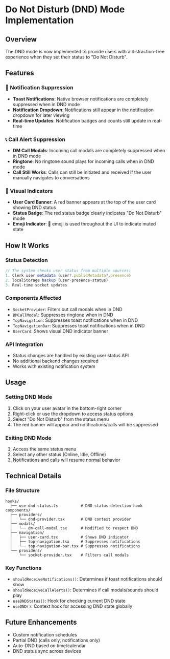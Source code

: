 # Do Not Disturb (DND) Mode Implementation

## Overview
The DND mode is now implemented to provide users with a distraction-free experience when they set their status to "Do Not Disturb".

## Features

### 🔕 Notification Suppression
- **Toast Notifications**: Native browser notifications are completely suppressed when in DND mode
- **Notification Dropdown**: Notifications still appear in the notification dropdown for later viewing
- **Real-time Updates**: Notification badges and counts still update in real-time

### 📞 Call Alert Suppression  
- **DM Call Modals**: Incoming call modals are completely suppressed when in DND mode
- **Ringtone**: No ringtone sound plays for incoming calls when in DND mode
- **Call Still Works**: Calls can still be initiated and received if the user manually navigates to conversations

### 🎨 Visual Indicators
- **User Card Banner**: A red banner appears at the top of the user card showing DND status
- **Status Badge**: The red status badge clearly indicates "Do Not Disturb" mode
- **Emoji Indicator**: 🔕 emoji is used throughout the UI to indicate muted state

## How It Works

### Status Detection
```typescript
// The system checks user status from multiple sources:
1. Clerk user metadata (user?.publicMetadata?.presence)
2. localStorage backup (user-presence-status)
3. Real-time socket updates
```

### Components Affected
- `SocketProvider`: Filters out call modals when in DND
- `DMCallModal`: Suppresses ringtone when in DND  
- `TopNavigation`: Suppresses toast notifications when in DND
- `TopNavigationBar`: Suppresses toast notifications when in DND
- `UserCard`: Shows visual DND indicator banner

### API Integration
- Status changes are handled by existing user status API
- No additional backend changes required
- Works with existing notification system

## Usage

### Setting DND Mode
1. Click on your user avatar in the bottom-right corner
2. Right-click or use the dropdown to access status options
3. Select "Do Not Disturb" from the status menu
4. The red banner will appear and notifications/calls will be suppressed

### Exiting DND Mode
1. Access the same status menu
2. Select any other status (Online, Idle, Offline)
3. Notifications and calls will resume normal behavior

## Technical Details

### File Structure
```
hooks/
  ├── use-dnd-status.ts          # DND status detection hook
components/
  ├── providers/
  │   └── dnd-provider.tsx       # DND context provider
  ├── modals/
  │   └── dm-call-modal.tsx      # Modified to respect DND
  ├── navigation/
  │   ├── user-card.tsx          # Shows DND indicator
  │   ├── top-navigation.tsx     # Suppresses notifications
  │   └── top-navigation-bar.tsx # Suppresses notifications
  └── providers/
      └── socket-provider.tsx    # Filters call modals
```

### Key Functions
- `shouldReceiveNotifications()`: Determines if toast notifications should show
- `shouldReceiveCallAlerts()`: Determines if call modals/sounds should play
- `useDNDStatus()`: Hook for checking current DND state
- `useDND()`: Context hook for accessing DND state globally

## Future Enhancements
- Custom notification schedules
- Partial DND (calls only, notifications only)
- Auto-DND based on time/calendar
- DND status sync across devices
